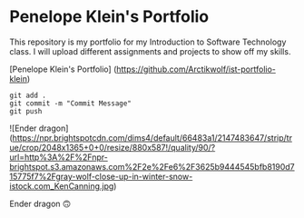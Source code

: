 # Penelope Klein's Portfolio

This repository is my portfolio for my Introduction to Software Technology class. I will upload different assignments and projects to show off my skills.

[Penelope Klein's Portfolio] (https://github.com/Arctikwolf/ist-portfolio-klein)

```
git add .
git commit -m "Commit Message"
git push
```

![Ender dragon] (https://npr.brightspotcdn.com/dims4/default/66483a1/2147483647/strip/true/crop/2048x1365+0+0/resize/880x587!/quality/90/?url=http%3A%2F%2Fnpr-brightspot.s3.amazonaws.com%2F2e%2Fe6%2F3625b9444545bfb8190d715775f7%2Fgray-wolf-close-up-in-winter-snow-istock.com_KenCanning.jpg)

Ender dragon :upside_down_face:
